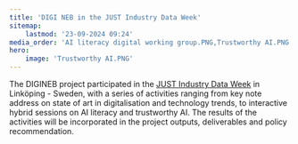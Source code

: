 ```yaml
---
title: 'DIGI NEB in the JUST Industry Data Week'
sitemap:
    lastmod: '23-09-2024 09:24'
media_order: 'AI literacy digital working group.PNG,Trustworthy AI.PNG'
hero:
    image: 'Trustworthy AI.PNG'
---
```


The DIGINEB project participated in the [JUST Industry Data Week](https://mtflabs.net/just/linkoping/) in Linköping - Sweden, with a series of activities ranging from key note address on state of art in digitalisation and technology trends, to interactive hybrid sessions on AI literacy and trustworthy AI. The results of the activities will be incorporated in the project outputs, deliverables and policy recommendation.